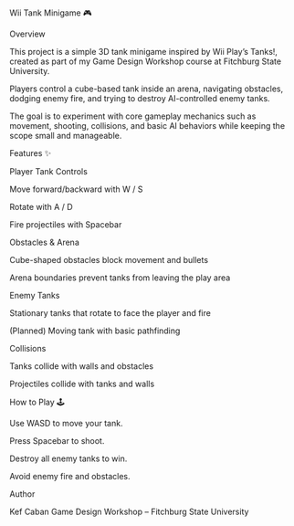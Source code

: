 Wii Tank Minigame 🎮

Overview

This project is a simple 3D tank minigame inspired by Wii Play’s Tanks!, created as part of my Game Design Workshop course at Fitchburg State University.

Players control a cube-based tank inside an arena, navigating obstacles, dodging enemy fire, and trying to destroy AI-controlled enemy tanks.

The goal is to experiment with core gameplay mechanics such as movement, shooting, collisions, and basic AI behaviors while keeping the scope small and manageable.

Features ✨

Player Tank Controls

Move forward/backward with W / S

Rotate with A / D

Fire projectiles with Spacebar

Obstacles & Arena

Cube-shaped obstacles block movement and bullets

Arena boundaries prevent tanks from leaving the play area

Enemy Tanks

Stationary tanks that rotate to face the player and fire

(Planned) Moving tank with basic pathfinding

Collisions

Tanks collide with walls and obstacles

Projectiles collide with tanks and walls

How to Play 🕹

Use WASD to move your tank.

Press Spacebar to shoot.

Destroy all enemy tanks to win.

Avoid enemy fire and obstacles.

Author

Kef Caban
Game Design Workshop – Fitchburg State University
